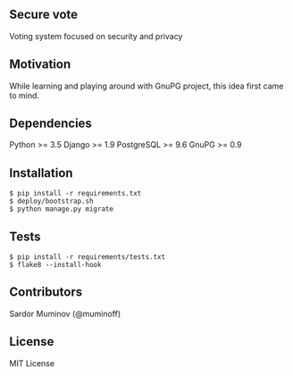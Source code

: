 ## Secure vote

Voting system focused on security and privacy

## Motivation

While learning and playing around with GnuPG project, this idea first came to mind.

## Dependencies

Python >= 3.5
Django >= 1.9
PostgreSQL >= 9.6
GnuPG >= 0.9


## Installation

```
$ pip install -r requirements.txt
$ deploy/bootstrap.sh
$ python manage.py migrate
```

## Tests

```
$ pip install -r requirements/tests.txt
$ flake8 --install-hook
```

## Contributors

Sardor Muminov (@muminoff)

## License

MIT License
